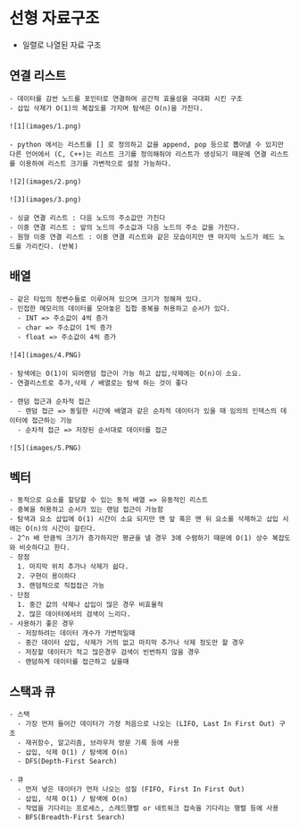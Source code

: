 # 선형 자료구조
  - 일렬로 나열된 자료 구조
  
  ## 연결 리스트
    - 데이터를 감싼 노드를 포인터로 연결하여 공간적 효율성을 극대화 시킨 구조
    - 삽입 삭제가 O(1)의 복잡도를 가지며 탐색은 O(n)을 가진다.

    ![1](images/1.png)

    - python 에서는 리스트를 [] 로 정의하고 값을 append, pop 등으로 뽑아낼 수 있지만 다른 언어에서 (C, C++)는 리스트 크기를 정의해줘야 리스트가 생성되기 때문에 연결 리스트를 이용하여 리스트 크기를 가변적으로 설정 가능하다.

    ![2](images/2.png)

    ![3](images/3.png)

    - 싱글 연결 리스트 : 다음 노드의 주소값만 가진다
    - 이중 연결 리스트 : 앞의 노드의 주소값과 다음 노드의 주소 값을 가진다.
    - 원형 이중 연결 리스트 : 이중 연결 리스트와 같은 모습이지만 맨 마지막 노드가 헤드 노드를 가리킨다. (반복)

  ## 배열
    - 같은 타입의 정변수들로 이루어져 있으며 크기가 정해져 있다.
    - 인접한 메모리의 데이터를 모아놓은 집합 중복을 허용하고 순서가 있다.
      - INT => 주소값이 4씩 증가
      - char => 주소값이 1씩 증가
      - float => 주소값이 4씩 증가
    
    ![4](images/4.PNG)

    - 탐색에는 O(1)이 되어랜덤 접근이 가능 하고 삽입,삭제에는 O(n)이 소요.
    - 연결리스트로 추가,삭제 / 배열로는 탐색 하는 것이 좋다

    - 랜덤 접근과 순차적 접근
      - 랜덤 접근 => 동일한 시간에 배열과 같은 순차적 데이터가 있을 때 임의의 인덱스의 데이터에 접근하는 기능
      - 순차적 접근 => 저장된 순서대로 데이터를 접근

    ![5](images/5.PNG)

  ## 벡터
    - 동적으로 요소를 할당할 수 있는 동적 배열 => 유동적인 리스트
    - 중복을 허용하고 순서가 있는 랜덤 접근이 가능함
    - 탐색과 요소 삽입에 O(1) 시간이 소요 되지만 맨 앞 혹은 맨 뒤 요소를 삭제하고 삽입 시에는 O(n)의 시간이 걸린다.
    - 2^n 배 만큼씩 크기가 증가하지만 평균을 낼 경우 3에 수렴하기 때문에 O(1) 상수 복잡도와 비슷하다고 한다.
    - 장점
      1. 마지막 위치 추가나 삭제가 쉽다.
      2. 구현이 용이하다
      3. 랜덤적으로 직접접근 가능
    - 단점
      1. 중간 값의 삭제나 삽입이 많은 경우 비효율적
      2. 많은 데이터에서의 검색이 느리다.
    - 사용하기 좋은 경우
      - 저장하려는 데이터 개수가 가변적일때
      - 중간 데이터 삽입, 삭제가 거의 없고 마지막 추가나 삭제 정도만 할 경우
      - 저장할 데이터가 적고 많은경우 검색이 빈번하지 않을 경우
      - 랜덤하게 데이터를 접근하고 싶을때

  ## 스택과 큐
    - 스택
      - 가장 먼저 들어간 데이터가 가정 처음으로 나오는 (LIFO, Last In First Out) 구조
      - 재귀함수, 알고리즘, 브라우저 방문 기록 등에 사용
      - 삽입, 삭제 O(1) / 탐색에 O(n)
      - DFS(Depth-First Search)
    
    - 큐
      - 먼저 넣은 데이터가 먼저 나오는 성질 (FIFO, First In First Out)
      - 삽입, 삭제 O(1) / 탐색에 O(n)
      - 작업을 기다리는 프로세스, 스레드행렬 or 네트워크 접속을 기다리는 행렬 등에 사용
      - BFS(Breadth-First Search)